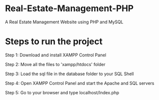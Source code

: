 # Real-Estate-Management-PHP
A Real Estate Management Website using PHP and MySQL


# Steps to run the project

Step 1: Download and install XAMPP Control Panel

Step 2: Move all the files to 'xampp/htdocs' folder

Step 3: Load the sql file in the database folder to your SQL Shell

Step 4: Open XAMPP Control Panel and start the Apache and SQL servers

Step 5: Go to your browser and type localhost/Index.php
